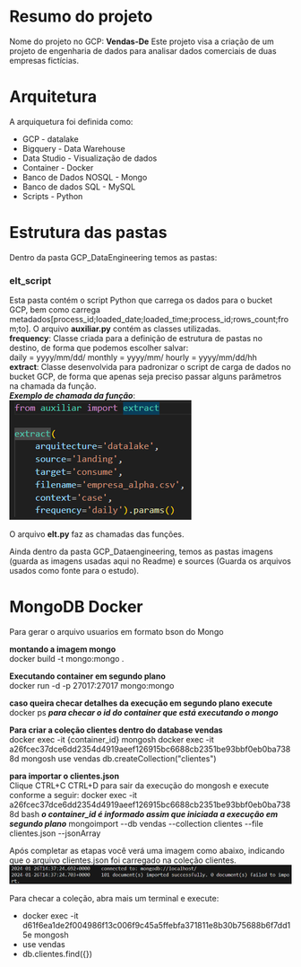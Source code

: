 # Resumo do projeto
Nome do projeto no GCP: **Vendas-De**
Este projeto visa a criação de um projeto de engenharia de dados para analisar dados comerciais de duas empresas fictícias.

# Arquitetura
A arquiquetura foi definida como:
* GCP - datalake
* Bigquery - Data Warehouse
* Data Studio - Visualização de dados
* Container - Docker
* Banco de Dados NOSQL - Mongo
* Banco de dados SQL - MySQL
* Scripts - Python

# Estrutura das pastas
Dentro da pasta GCP_DataEngineering temos as pastas:
### elt_script
Esta pasta contém o script Python que carrega os dados para o bucket GCP, bem como carrega metadados[process_id;loaded_date;loaded_time;process_id;rows_count;from;to].
O arquivo **auxiliar.py** contém as classes utilizadas. <br>
**frequency**: Classe criada para a definição de estrutura de pastas no destino, de forma que podemos escolher salvar: <br>
    daily = yyyy/mm/dd/
    monthly = yyyy/mm/
    hourly = yyyy/mm/dd/hh <br>
**extract**: Classe desenvolvida para padronizar o script de carga de dados no bucket GCP, de forma que apenas seja preciso passar alguns parâmetros na chamada da função.  <br>
***Exemplo de chamada da função***: <br>
![Alt text](imagens/extract.png)

O arquivo **elt.py** faz as chamadas das funções.

Ainda dentro da pasta GCP_Dataengineering, temos as pastas imagens (guarda as imagens usadas aqui no Readme) e sources (Guarda os arquivos usados como fonte para o estudo). 

# MongoDB Docker
Para gerar o arquivo usuarios em formato bson do Mongo

**montando a imagem mongo** <br>
docker build -t mongo:mongo .

**Executando container em segundo plano** <br>
docker run -d -p 27017:27017 mongo:mongo 

**caso queira checar detalhes da execução em segundo plano execute** <br>
docker ps ***para checar o id do container que está executando o mongo***

**Para criar a coleção clientes dentro do database vendas**  <br>
docker exec -it {container_id} mongosh
docker exec -it a26fcec37dce6dd2354d4919aeef126915bc6688cb2351be93bbf0eb0ba7388d mongosh
use vendas
db.createCollection("clientes")


**para importar o clientes.json** <br>
Clique CTRL+C CTRL+D para sair da execução do mongosh e execute conforme a seguir:
docker exec -it a26fcec37dce6dd2354d4919aeef126915bc6688cb2351be93bbf0eb0ba7388d bash ***o container_id é informado assim que iniciada a execução em segundo plano***
mongoimport --db vendas --collection clientes --file clientes.json --jsonArray

Após completar as etapas você verá uma imagem como abaixo, indicando que o arquivo clientes.json foi carregado na coleção clientes.
![Alt text](imagens/import_mongo.png)

Para checar a coleção, abra mais um terminal e execute:
* docker exec -it d61f6ea1de2f004986f13c006f9c45a5ffebfa371811e8b30b75688b6f7dd15e mongosh 
* use vendas
* db.clientes.find({})























